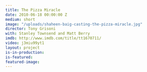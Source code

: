 ```yaml
---
title: The Pizza Miracle
date: 2010-06-18 00:00:00 Z
medium: short
image: "/uploads/shaheen-baig-casting-the-pizza-miracle.jpg"
director: Tony Grisoni
with: Stanley Townsend and Matt Berry
imdb: http://www.imdb.com/title/tt1670711/
video: j3miu99yt1
layout: project
is-in-production: 
is-featured: 
featured-image: 
---
```


